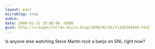 ```yaml
---
layout: post
microblog: true
audio: 
date: 2009-01-31 19:00:00 -0500
guid: http://craigmcclellan.micro.blog/2009/02/01/t1166263044.html
---
```

Is anyone else watching Steve Martin rock a banjo on SNL right now?
